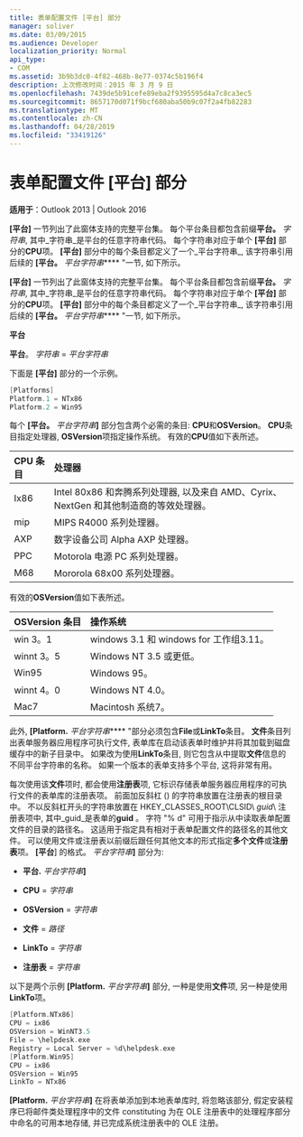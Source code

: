 ```yaml
---
title: 表单配置文件 [平台] 部分
manager: soliver
ms.date: 03/09/2015
ms.audience: Developer
localization_priority: Normal
api_type:
- COM
ms.assetid: 3b9b3dc0-4f82-468b-8e77-0374c5b196f4
description: 上次修改时间：2015 年 3 月 9 日
ms.openlocfilehash: 7439de5b91cefe89eba2f9395595d4a7c8ca3ec5
ms.sourcegitcommit: 8657170d071f9bcf680aba50b9c07f2a4fb82283
ms.translationtype: MT
ms.contentlocale: zh-CN
ms.lasthandoff: 04/28/2019
ms.locfileid: "33419126"
---
```

# <a name="form-configuration-file-platforms-section"></a>表单配置文件 [平台] 部分

**适用于**：Outlook 2013 | Outlook 2016 
  
**[平台]** 一节列出了此窗体支持的完整平台集。 每个平台条目都包含前缀**平台。** _字符串_, 其中_字符串_是平台的任意字符串代码。 每个字符串对应于单个 **[平台]** 部分的**CPU**项。 **[平台]** 部分中的每个条目都定义了一个_平台字符串_, 该字符串引用后续的 **[平台。** _平台字符串_**** "一节, 如下所示。 
  
**[平台]** 一节列出了此窗体支持的完整平台集。 每个平台条目都包含前缀**平台。** _字符串_, 其中_字符串_是平台的任意字符串代码。 每个字符串对应于单个 **[平台]** 部分的**CPU**项。 **[平台]** 部分中的每个条目都定义了一个_平台字符串_, 该字符串引用后续的 **[平台。** _平台字符串_**** "一节, 如下所示。 
  
**平台**
  
**平台**。 _字符串_ =  _平台字符串_
  
下面是 **[平台]** 部分的一个示例。 
  
```cpp
[Platforms]
Platform.1 = NTx86
Platform.2 = Win95

```

每个 **[平台。** _平台字符串_**]** 部分包含两个必需的条目: **CPU**和**OSVersion**。 **CPU**条目指定处理器, **OSVersion**项指定操作系统。 有效的**CPU**值如下表所述。 
  
|**CPU 条目**|**处理器**|
|:-----|:-----|
|Ix86  <br/> |Intel 80x86 和奔腾系列处理器, 以及来自 AMD、Cyrix、NextGen 和其他制造商的等效处理器。  <br/> |
|mip  <br/> |MIPS R4000 系列处理器。  <br/> |
|AXP  <br/> |数字设备公司 Alpha AXP 处理器。  <br/> |
|PPC  <br/> |Motorola 电源 PC 系列处理器。  <br/> |
|M68  <br/> |Mororola 68x00 系列处理器。  <br/> |
   
有效的**OSVersion**值如下表所述。 
  
|**OSVersion 条目**|**操作系统**|
|:-----|:-----|
|win 3。1  <br/> |windows 3.1 和 windows for 工作组3.11。  <br/> |
|winnt 3。5  <br/> |Windows NT 3.5 或更低。  <br/> |
|Win95  <br/> |Windows 95。  <br/> |
|winnt 4。0  <br/> |Windows NT 4.0。  <br/> |
|Mac7  <br/> |Macintosh 系统7。  <br/> |
   
此外, **[Platform.** _平台字符串_**** "部分必须包含**File**或**LinkTo**条目。 **文件**条目列出表单服务器应用程序可执行文件, 表单库在启动该表单时维护并将其加载到磁盘缓存中的新子目录中。 如果改为使用**LinkTo**条目, 则它包含从中提取**文件**信息的不同平台字符串的名称。 如果一个版本的表单支持多个平台, 这将非常有用。 
  
每次使用该**文件**项时, 都会使用**注册表**项, 它标识存储表单服务器应用程序的可执行文件的表单库的注册表项。 前面加反斜杠 (\) 的字符串放置在注册表的根目录中。 不以反斜杠开头的字符串放置在 HKEY_CLASSES_ROOT\CLSID\ _guid_\ 注册表项中, 其中_guid_是表单的**guid** 。 字符 "% d" 可用于指示从中读取表单配置文件的目录的路径名。 这适用于指定具有相对于表单配置文件的路径名的其他文件。 可以使用文件或注册表以前缀后跟任何其他文本的形式指定**多个文件**或**注册表**项。 **[平台**] 的格式。 _平台字符串_**]** 部分为: 
  
- **平台.** _平台字符串_**]**
    
- **CPU** =  _字符串_
    
- **OSVersion** =  _字符串_
    
- **文件** =  _路径_
    
- **LinkTo** =  _字符串_
    
- **注册表** =  _字符串_
  
以下是两个示例 **[Platform.** _平台字符串_**]** 部分, 一种是使用**文件**项, 另一种是使用**LinkTo**项。 
  
```cpp
[Platform.NTx86]
CPU = ix86
OSVersion = WinNT3.5
File = \helpdesk.exe
Registry = Local Server = %d\helpdesk.exe
[Platform.Win95]
CPU = ix86
OSVersion = Win95
LinkTo = NTx86

```

**[Platform.** _平台字符串_**]** 在将表单添加到本地表单库时, 将忽略该部分, 假定安装程序已将邮件类处理程序中的文件 constituting 为在 OLE 注册表中的处理程序部分中命名的可用本地存储, 并已完成系统注册表中的 OLE 注册。 
  

